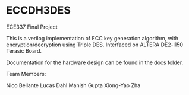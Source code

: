 # ECCDH3DES
ECE337 Final Project

This is a verilog implementation of ECC key generation algorithm, with encryption/decryption using Triple DES.
Interfaced on ALTERA DE2-i150 Terasic Board.

Documentation for the hardware design can be found in the docs folder.


Team Members:

Nico Bellante
Lucas Dahl
Manish Gupta
Xiong-Yao Zha
